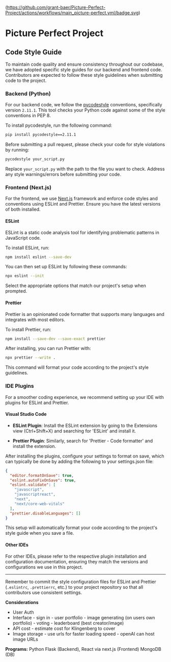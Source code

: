(https://github.com/grant-baer/Picture-Perfect-Project/actions/workflows/main_picture-perfect.yml/badge.svg)

# Picture Perfect Project

## Code Style Guide

To maintain code quality and ensure consistency throughout our codebase, we have adopted specific style guides for our backend and frontend code. Contributors are expected to follow these style guidelines when submitting code to the project.

### Backend (Python)

For our backend code, we follow the [pycodestyle](https://pycodestyle.pycqa.org/en/latest/) conventions, specifically version `2.11.1`. This tool checks your Python code against some of the style conventions in PEP 8.

To install pycodestyle, run the following command:

```bash
pip install pycodestyle==2.11.1
```

Before submitting a pull request, please check your code for style violations by running:

```bash
pycodestyle your_script.py
```

Replace `your_script.py` with the path to the file you want to check. Address any style warnings/errors before submitting your code.

### Frontend (Next.js)

For the frontend, we use [Next.js](https://nextjs.org/) framework and enforce code styles and conventions using ESLint and Prettier. Ensure you have the latest versions of both installed.

#### ESLint

ESLint is a static code analysis tool for identifying problematic patterns in JavaScript code.

To install ESLint, run:

```bash
npm install eslint --save-dev
```

You can then set up ESLint by following these commands:

```bash
npx eslint --init
```

Select the appropriate options that match our project's setup when prompted.

#### Prettier

Prettier is an opinionated code formatter that supports many languages and integrates with most editors.

To install Prettier, run:

```bash
npm install --save-dev --save-exact prettier
```

After installing, you can run Prettier with:

```bash
npx prettier --write .
```

This command will format your code according to the project's style guidelines.

### IDE Plugins

For a smoother coding experience, we recommend setting up your IDE with plugins for ESLint and Prettier.

#### Visual Studio Code

- **ESLint Plugin**: Install the ESLint extension by going to the Extensions view (Ctrl+Shift+X) and searching for 'ESLint' and install it.

- **Prettier Plugin**: Similarly, search for 'Prettier - Code formatter' and install the extension.

After installing the plugins, configure your settings to format on save, which can typically be done by adding the following to your settings.json file:

```json
{
  "editor.formatOnSave": true,
  "eslint.autoFixOnSave": true,
  "eslint.validate": [
    "javascript",
    "javascriptreact",
    "next",
    "next/core-web-vitals"
  ],
  "prettier.disableLanguages": []
}
```

This setup will automatically format your code according to the project's style guide when you save a file.

#### Other IDEs

For other IDEs, please refer to the respective plugin installation and configuration documentation, ensuring they match the versions and configurations we use in this project.

---

Remember to commit the style configuration files for ESLint and Prettier (`.eslintrc`, `.prettierrc`, etc.) to your project repository so that all contributors use consistent settings.

**Considerations**

- User Auth
- Interface - sign in - user portfolio - image generating (on users own portfolio) - voting - leaderboard (best creator/image)
- API cost - estimate cost for Klingenberg to cover
- Image storage - use urls for faster loading speed - openAI can host image URLs

**Programs:**
Python Flask (Backend),
React via next.js (Frontend)
MongoDB (DB)
